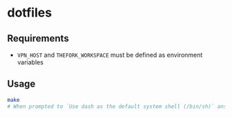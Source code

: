 # dotfiles

## Requirements
- `VPN_HOST` and `THEFORK_WORKSPACE` must be defined as environment variables

## Usage
```sh
make
# When prompted to `Use dash as the default system shell (/bin/sh)` answer `<No>`
```
